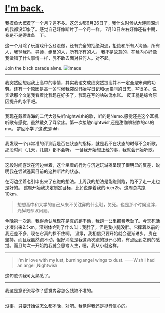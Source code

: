 # [I'm back.](https://github.com/AlexiFeng/gitblog/issues/15)

我摸鱼大概摸了一个月？差不多。这怎么都6月26日了，我什么时候从大连回深圳的我都没印象了。感觉自己好像断片了一个月一样。
7月10日左右好像还有中期，我是不是得准备一下。

这一个月除了玩游戏什么也没做，还有完全的拒绝沟通，拒绝和所有人沟通，所有人，我爸我妈，导师，组里的人，所有所有的人。
我不是故意的，在我内心好像我做错了什么事情一样，我不敢去面对任何人。对不起。

Join the black parade alone.
![image](https://github.com/AlexiFeng/gitblog/assets/16517113/bcccc473-9fd6-4225-a382-de4645a3f658)

---

我突然回想起我上高中的事情，其实我语文成绩突然提高并不一定全是宋词的功劳。还有一个原因是高一的时候我突然开始写日记和qq空间的日志，写很多。说实话那个文笔我看着比我现在好多了，我现在写的啥破流水账。
反正就是综合原因提升的水平吧。

---

我现在戴着森海的二代大馒头听nightwish的歌，听的是Nemo.感觉还是这个耳机听歌有感觉，虽然戴久了耳朵疼。第一次接触nightwish还是甜咖啡制作的cs的mv。
梦回小学了这波是hhh

---

我发现一个非常准的评测我是否在状态的指标，就是我不在状态的时候不会听歌。那段时间（几天，几周）都不会听。
一旦我开始想正经的事，我就会开始听歌。

---

这段时间喜欢在河边坐着，这个坐着的行为与沉迷玩游戏呈现了很明显的反差，说明我在尝试逃离目前的这种断片的状态。

在河边坐着也引申出来了夜跑的想法。上周我的想法是能跑则跑，跑不了走一走也是好的。
这周开始我决定制定目标，比如说穿着我的rider25，这周总共跑10km。
>想想高中和大学的自己从来不关注穿的什么鞋，笑死。也是那个时候没胖，光脚跑都没问题。

今晚第一次跑，我得承认我现在是真的跑不动，我跑一公里都费老劲了。今天死活才凑出来2.5km。深刻体会到了什么叫：我胖了，但是我小腿没胖。它撑着以前的我还差不多，现在它真的撑不住啊。
没事，我相信只要开始就会逐渐进步，贵在坚持。而且我虽然跑不动，但好消息是我这两次跑的挺开心的，有点回到之前的感觉。而且每次一开始跑我就会思考人生，嗯，我从小就这样。

---

> I'm in love with my lust,
burning angel wings to dust.
——Wish I had an angel  ,Nightwish

这句歌词我可太熟悉了。

---

我这是意识流写作？感觉内容怎么残缺不堪的。

---

没事，只要开始做怎么都不晚，对吧。我觉得我还是挺有信心的。
